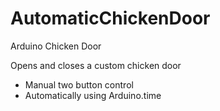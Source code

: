 AutomaticChickenDoor
====================

Arduino Chicken Door

Opens and closes a custom chicken door 
* Manual two button control
* Automatically using Arduino.time
